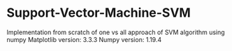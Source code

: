 # Support-Vector-Machine-SVM
Implementation from scratch of one vs all approach of SVM algorithm using numpy
Matplotlib version: 3.3.3
Numpy version: 1.19.4
 
